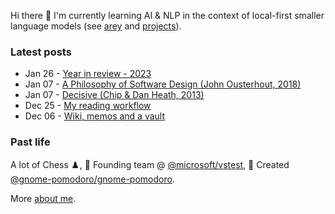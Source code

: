 Hi there 👋 I'm currently learning AI & NLP in the context of local-first smaller language models (see [arey](https://github.com/codito/arey) and [projects](https://codito.in/projects/)).

### Latest posts

<!-- feed start -->
- Jan 26 - [Year in review - 2023](https://codito.in/year-in-review-2023/)
- Jan 07 - [A Philosophy of Software Design (John Ousterhout, 2018)](https://codito.in/notes/philosophy-of-software-design-ousterhout/)
- Jan 07 - [Decisive (Chip & Dan Heath, 2013)](https://codito.in/notes/decisive-by-chip-heath/)
- Dec 25 - [My reading workflow](https://codito.in/my-reading-workflow/)
- Dec 06 - [Wiki, memos and a vault](https://codito.in/wiki-memos-and-a-vault/)
<!-- feed end -->

### Past life

A lot of Chess ♟️, 🚀 Founding team @ [@microsoft/vstest](https://github.com/microsoft/vstest), 🌱 Created [@gnome-pomodoro/gnome-pomodoro](https://github.com/gnome-pomodoro/gnome-pomodoro).

More [about me](https://codito.in/about).
